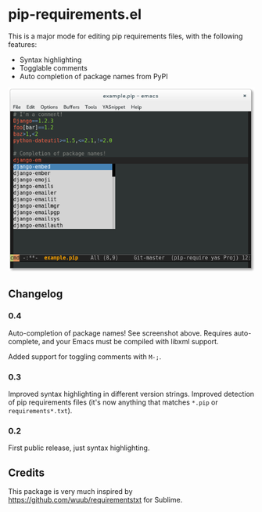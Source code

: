 # pip-requirements.el

This is a major mode for editing pip requirements files, with the following features:

* Syntax highlighting
* Togglable comments
* Auto completion of package names from PyPI

![pip-requirements](pip_requirements.png)

## Changelog

### 0.4

Auto-completion of package names! See screenshot above. Requires
auto-complete, and your Emacs must be compiled with libxml support.

Added support for toggling comments with `M-;`.

### 0.3

Improved syntax highlighting in different version strings. Improved
detection of pip requirements files (it's now anything that matches
`*.pip` or `requirements*.txt`).

### 0.2

First public release, just syntax highlighting.

## Credits

This package is very much inspired by
https://github.com/wuub/requirementstxt for Sublime.
